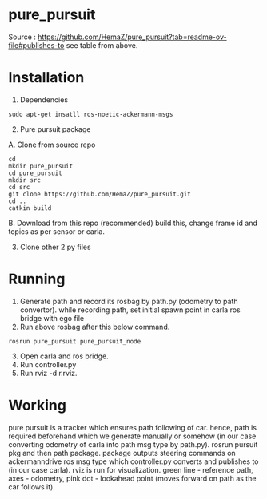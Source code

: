 # pure_pursuit
Source : https://github.com/HemaZ/pure_pursuit?tab=readme-ov-file#publishes-to 
see table from above.

# Installation 
1. Dependencies
```
sudo apt-get insatll ros-noetic-ackermann-msgs
```
2. Pure pursuit package

A. Clone from source repo
```
cd
mkdir pure_pursuit
cd pure_pursuit
mkdir src
cd src
git clone https://github.com/HemaZ/pure_pursuit.git
cd ..
catkin build
```
B. Download from this repo (recommended)
build this, change frame id and topics as per sensor or carla.

3. Clone other 2 py files

# Running
1. Generate path and record its rosbag by path.py (odometry to path convertor). while recording path, set initial spawn point in carla ros bridge with ego file 
2. Run above rosbag after this below command.
```
rosrun pure_pursuit pure_pursuit_node
```
3. Open carla and ros bridge.
4. Run controller.py
5. Run rviz -d r.rviz.

# Working
pure pursuit is a tracker which ensures path following of car.
hence, path is required beforehand which we generate manually or somehow (in our case converting odometry of carla into path msg type by path.py).
rosrun pursuit pkg and then path package.
package outputs steering commands on ackermanndrive ros msg type which controller.py converts and publishes to (in our case carla).
rviz is run for visualization. green line - reference path, axes - odometry, pink dot - lookahead point (moves forward on path as the car follows it).


